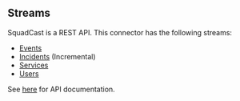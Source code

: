 ## Streams

SquadCast is a REST API. This connector has the following streams:

* [Events](https://apidocs.squadcast.com/#7be5218b-a817-4c88-92c1-a7f0d4528553)
* [Incidents](https://apidocs.squadcast.com/#3d00d5c6-6b9b-410c-a11b-0da72c60d419) \(Incremental\)
* [Services](https://apidocs.squadcast.com/#abb07c8a-d547-46eb-88f1-19378314ec4e)
* [Users](https://apidocs.squadcast.com/#b6654727-8106-4995-a0a3-6a80d29a4951)

See [here](https://apidocs.squadcast.com/#intro) for API
documentation.
